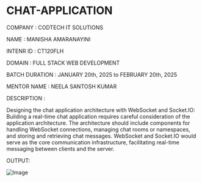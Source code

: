 # CHAT-APPLICATION

COMPANY : CODTECH IT SOLUTIONS

NAME : MANISHA AMARANAYINI

INTENR ID : CT120FLH

DOMAIN : FULL STACK WEB DEVELOPMENT

BATCH DURATION : JANUARY 20th, 2025 to FEBRUARY 20th, 2025

MENTOR NAME : NEELA SANTOSH KUMAR

DESCRIPTION :

Designing the chat application architecture with WebSocket and Socket.IO: Building a real-time chat application requires careful consideration of the application architecture. The architecture should include components for handling WebSocket connections, managing chat rooms or namespaces, and storing and retrieving chat messages. WebSocket and Socket.IO would serve as the core communication infrastructure, facilitating real-time messaging between clients and the server.

OUTPUT:

![Image](https://github.com/user-attachments/assets/f0dce351-9b12-4b3f-9238-1105d8f6c461)
